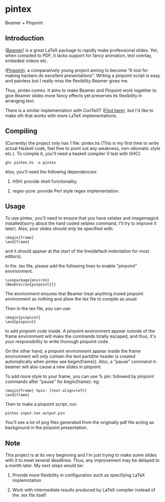 pintex
======

Beamer + Pinpoint


Introduction
------
([Beamer](https://bitbucket.org/rivanvx/beamer/wiki/Home)) is a great LaTeX 
package to rapidly make professional slides. Yet, when compiled to PDF, it lacks
support for fancy animation, text overlay, embeded videos etc.

([Pinpoint](https://live.gnome.org/Pinpoint)), a comparatively young project 
aiming to become "A tool for making hackers do excellent presentations". Writing 
a pinpoint script is easy and painless but I really miss the flexibility Beamer 
gives me.

Thus, pintex comes. It aims to make Beamer and Pinpoint work together to give
Beamer slides more fancy effects yet preserves its flexibility in arranging text.

There is a similar implementation with ConTeXT
([Find here](http://garfileo.is-programmer.com/2011/7/25/pincomment-command-for-pinpoint-speaker-view.28245.html)),
but I'd like to make sth that works with more LaTeX implementations.

Compiling
------
(Currently) the project only has 1 file: pintex.hs (This is my first time to 
write actual Haskell code, feel free to point out any weakness, non-idiomatic
style etc.). To compile it, you'll need a haskell compiler (I test with GHC).

    ghc pintex.hs -o pintex

Also, you'll need the following dependencies:

1. HSH: provide shell functionality.

2. regex-pcre: provide Perl style regex implementation.

Usage
------
To use pintex, you'll need to ensure that you have xelatex and imagemagick 
installed(sorry about the hard coded xelatex command, I'll try to improve it
later). Also, your slides should only be specified with:

    \begin{frame}
    \end{frame}

and it should appear at the start of the line(default indentation for most 
editors).

In the .tex file, please add the following lines to enable "pinpoint" 
envirionment. 

    \usepackage{environ}
    \NewEnviron{pinpoint}{}


The environment ensures that Beamer treat anything insied pinpoint environment
as nothing and allow the tex file to compile as usual.

Then in the tex file,  you can use:

    \begin{pinpoint}
    \end{pinpoint}

to add pinpoint code inside. A pinpoint environment appear outside of the frame
environment will make the commands totally escaped, and thus, it's your
responsibility to write thorough pinpoint code.

On the other hand, a pinpoint environment appear inside the frame environment
will only contain the text part(the header is created automatically when pintex
see begin{frame}). Also, a "pause" command in beamer will also cause a new 
slides in pinpoint.

To add more style to your frame, you can use % pin: followed by pinpoint
commands after "pause" for begin{frame}. eg:

    \begin{frame} %pin: [text-align=left]
    \end{frame}

Then to make a pinpoint script, run:

    pintex input.tex output.pin

You'll see a lot of png files generated from the originally pdf file acting as
background in the pinpoint presentation.

Note
------
This project is at its very beginning and I'm just trying to make some slides
with it to meet several deadlines. Thus, any improvement may be delayed to a month later.
My next steps would be:

1. Provide more flexibility in configuration such as specifying LaTeX 
   implemntation

2. Work with intermediate results produced by LaTeX compiler instead of the .tex 
   file itself

